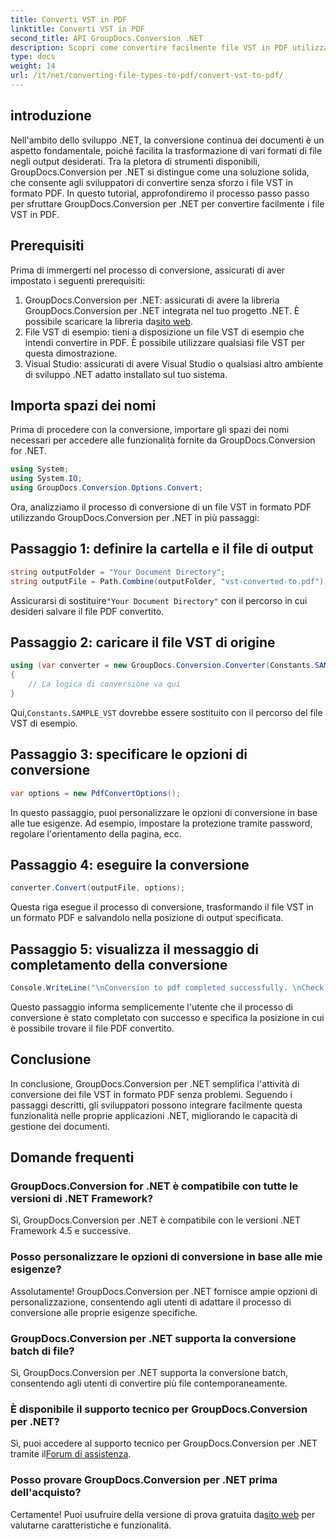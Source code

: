 ```yaml
---
title: Converti VST in PDF
linktitle: Converti VST in PDF
second_title: API GroupDocs.Conversion .NET
description: Scopri come convertire facilmente file VST in PDF utilizzando GroupDocs.Conversion per .NET. Migliora le tue capacità di gestione dei documenti.
type: docs
weight: 14
url: /it/net/converting-file-types-to-pdf/convert-vst-to-pdf/
---
```

## introduzione
Nell'ambito dello sviluppo .NET, la conversione continua dei documenti è un aspetto fondamentale, poiché facilita la trasformazione di vari formati di file negli output desiderati. Tra la pletora di strumenti disponibili, GroupDocs.Conversion per .NET si distingue come una soluzione solida, che consente agli sviluppatori di convertire senza sforzo i file VST in formato PDF. In questo tutorial, approfondiremo il processo passo passo per sfruttare GroupDocs.Conversion per .NET per convertire facilmente i file VST in PDF.
## Prerequisiti
Prima di immergerti nel processo di conversione, assicurati di aver impostato i seguenti prerequisiti:
1.  GroupDocs.Conversion per .NET: assicurati di avere la libreria GroupDocs.Conversion per .NET integrata nel tuo progetto .NET. È possibile scaricare la libreria da[sito web](https://releases.groupdocs.com/conversion/net/).
2. File VST di esempio: tieni a disposizione un file VST di esempio che intendi convertire in PDF. È possibile utilizzare qualsiasi file VST per questa dimostrazione.
3. Visual Studio: assicurati di avere Visual Studio o qualsiasi altro ambiente di sviluppo .NET adatto installato sul tuo sistema.

## Importa spazi dei nomi
Prima di procedere con la conversione, importare gli spazi dei nomi necessari per accedere alle funzionalità fornite da GroupDocs.Conversion for .NET.

```csharp
using System;
using System.IO;
using GroupDocs.Conversion.Options.Convert;
```

Ora, analizziamo il processo di conversione di un file VST in formato PDF utilizzando GroupDocs.Conversion per .NET in più passaggi:
## Passaggio 1: definire la cartella e il file di output
```csharp
string outputFolder = "Your Document Directory";
string outputFile = Path.Combine(outputFolder, "vst-converted-to.pdf");
```
 Assicurarsi di sostituire`"Your Document Directory"` con il percorso in cui desideri salvare il file PDF convertito.
## Passaggio 2: caricare il file VST di origine
```csharp
using (var converter = new GroupDocs.Conversion.Converter(Constants.SAMPLE_VST))
{
    // La logica di conversione va qui
}
```
 Qui,`Constants.SAMPLE_VST` dovrebbe essere sostituito con il percorso del file VST di esempio.
## Passaggio 3: specificare le opzioni di conversione
```csharp
var options = new PdfConvertOptions();
```
In questo passaggio, puoi personalizzare le opzioni di conversione in base alle tue esigenze. Ad esempio, impostare la protezione tramite password, regolare l'orientamento della pagina, ecc.
## Passaggio 4: eseguire la conversione
```csharp
converter.Convert(outputFile, options);
```
Questa riga esegue il processo di conversione, trasformando il file VST in un formato PDF e salvandolo nella posizione di output specificata.
## Passaggio 5: visualizza il messaggio di completamento della conversione
```csharp
Console.WriteLine("\nConversion to pdf completed successfully. \nCheck output in {0}", outputFolder);
```
Questo passaggio informa semplicemente l'utente che il processo di conversione è stato completato con successo e specifica la posizione in cui è possibile trovare il file PDF convertito.

## Conclusione
In conclusione, GroupDocs.Conversion per .NET semplifica l'attività di conversione dei file VST in formato PDF senza problemi. Seguendo i passaggi descritti, gli sviluppatori possono integrare facilmente questa funzionalità nelle proprie applicazioni .NET, migliorando le capacità di gestione dei documenti.
## Domande frequenti
### GroupDocs.Conversion for .NET è compatibile con tutte le versioni di .NET Framework?
Sì, GroupDocs.Conversion per .NET è compatibile con le versioni .NET Framework 4.5 e successive.
### Posso personalizzare le opzioni di conversione in base alle mie esigenze?
Assolutamente! GroupDocs.Conversion per .NET fornisce ampie opzioni di personalizzazione, consentendo agli utenti di adattare il processo di conversione alle proprie esigenze specifiche.
### GroupDocs.Conversion per .NET supporta la conversione batch di file?
Sì, GroupDocs.Conversion per .NET supporta la conversione batch, consentendo agli utenti di convertire più file contemporaneamente.
### È disponibile il supporto tecnico per GroupDocs.Conversion per .NET?
 Sì, puoi accedere al supporto tecnico per GroupDocs.Conversion per .NET tramite il[Forum di assistenza](https://forum.groupdocs.com/c/conversion/11).
### Posso provare GroupDocs.Conversion per .NET prima dell'acquisto?
 Certamente! Puoi usufruire della versione di prova gratuita da[sito web](https://releases.groupdocs.com/) per valutarne caratteristiche e funzionalità.